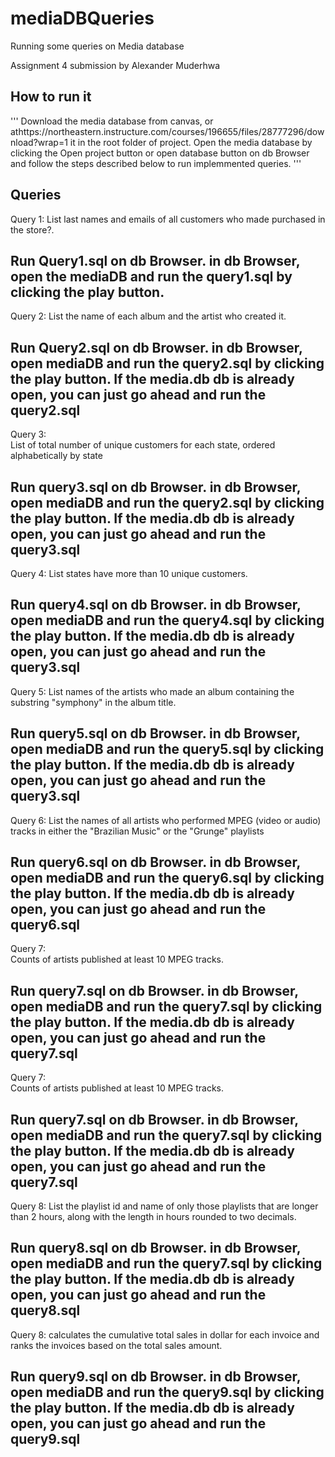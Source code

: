 # mediaDBQueries
Running some queries on Media database 


Assignment 4 submission by Alexander Muderhwa

## How to run it 

'''
Download the media database from canvas, or athttps://northeastern.instructure.com/courses/196655/files/28777296/download?wrap=1 it in the root folder of project. 
Open the media database by clicking the Open project button or open database button on db Browser and follow the steps described below to run implemmented queries. 
'''

## Queries 

Query 1: 
    List last names and emails of all customers who made purchased in the store?. 
## Run Query1.sql on db Browser. in db Browser, open the mediaDB and run the query1.sql by clicking the play button. 

Query 2: 
    List the name of each album and the artist who created it.
## Run Query2.sql on db Browser. in db Browser, open mediaDB and run the query2.sql by clicking the play button. If the media.db db is already open, you can just go ahead and run the query2.sql

Query 3:  
    List of total number of unique customers for each state, ordered alphabetically by state
## Run query3.sql on db Browser. in db Browser, open mediaDB and run the query2.sql by clicking the play button. If the media.db db is already open, you can just go ahead and run the query3.sql

Query 4: 
    List states have more than 10 unique customers.
## Run query4.sql on db Browser. in db Browser, open mediaDB and run the query4.sql by clicking the play button. If the media.db db is already open, you can just go ahead and run the query3.sql

Query 5: 
    List names of the artists who made an album containing the substring "symphony" in the album title. 
## Run query5.sql on db Browser. in db Browser, open mediaDB and run the query5.sql by clicking the play button. If the media.db db is already open, you can just go ahead and run the query3.sql

Query 6: 
    List the names of all artists who performed MPEG (video or audio) tracks in either the "Brazilian Music" or the "Grunge" playlists
## Run query6.sql on db Browser. in db Browser, open mediaDB and run the query6.sql by clicking the play button. If the media.db db is already open, you can just go ahead and run the query6.sql

Query 7:  
    Counts of artists published at least 10 MPEG tracks. 
## Run query7.sql on db Browser. in db Browser, open mediaDB and run the query7.sql by clicking the play button. If the media.db db is already open, you can just go ahead and run the query7.sql

Query 7:  
    Counts of artists published at least 10 MPEG tracks. 
## Run query7.sql on db Browser. in db Browser, open mediaDB and run the query7.sql by clicking the play button. If the media.db db is already open, you can just go ahead and run the query7.sql

Query 8:
    List the playlist id and name of only those playlists that are longer than 2 hours, along with the length in hours rounded to two decimals.
## Run query8.sql on db Browser. in db Browser, open mediaDB and run the query7.sql by clicking the play button. If the media.db db is already open, you can just go ahead and run the query8.sql

Query 8:
    calculates the cumulative total sales in dollar for each invoice and ranks the invoices based on the total sales amount.
## Run query9.sql on db Browser. in db Browser, open mediaDB and run the query9.sql by clicking the play button. If the media.db db is already open, you can just go ahead and run the query9.sql